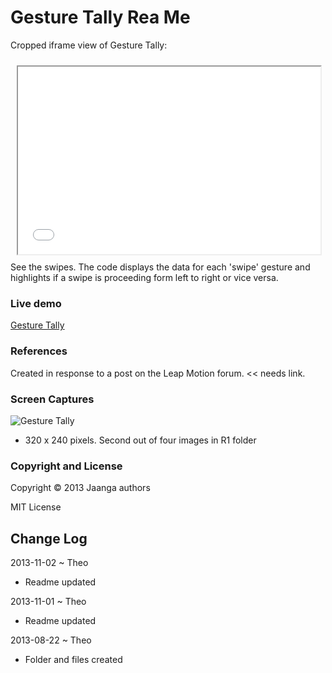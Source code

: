 Gesture Tally Rea Me
====================

Cropped iframe view of Gesture Tally:
<iframe src=gesture-tally/r1/gesture-tally.html width=96% height=300px style=margin:2% ></iframe>
See the swipes. The code displays the data for each 'swipe' gesture and highlights if a swipe is proceeding form left to right or vice versa.

### Live demo 

[Gesture Tally](http://jaanga.github.io/gestification/cookbook/gesture-tally/r1/gesture-tally.html)



### References

Created in response to a post on the Leap Motion forum.  << needs link.


### Screen Captures

![Gesture Tally](http://jaanga.github.io/gestification/cookbook/gesture-tally/r1/gesture-tally-screen-grab-320x240.png)

* 320 x 240 pixels. Second out of four images in R1 folder


### Copyright and License
Copyright &copy; 2013 Jaanga authors

MIT License


## Change Log

2013-11-02 ~ Theo  

* Readme updated

2013-11-01 ~ Theo  

* Readme updated

2013-08-22 ~ Theo  

* Folder and files created


